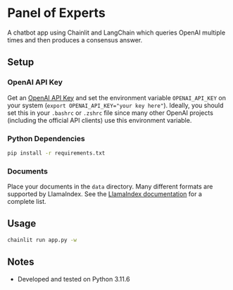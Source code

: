 # Panel of Experts

A chatbot app using Chainlit and LangChain which queries OpenAI multiple times and then produces a consensus answer.

## Setup

### OpenAI API Key

Get an [OpenAI API Key](https://platform.openai.com/account/api-keys) and set the environment variable `OPENAI_API_KEY` on your system (`export OPENAI_API_KEY="your key here"`). Ideally, you should set this in your `.bashrc` or `.zshrc` file since many other OpenAI projects (including the official API clients) use this environment variable.

### Python Dependencies

```bash
pip install -r requirements.txt
```

### Documents

Place your documents in the `data` directory. Many different formats are supported by LlamaIndex. See the [LlamaIndex documentation](https://docs.llamaindex.ai/en/stable/module_guides/loading/simpledirectoryreader.html#supported-file-types) for a complete list.

## Usage

```bash
chainlit run app.py -w
```

## Notes

- Developed and tested on Python 3.11.6
